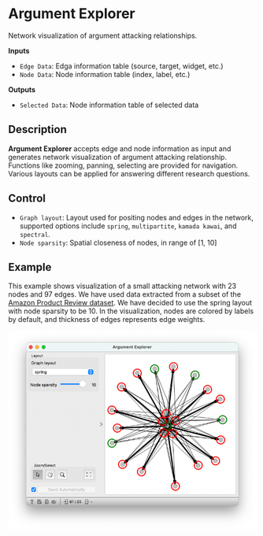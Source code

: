 Argument Explorer
=================

Network visualization of argument attacking relationships.

**Inputs**

- `Edge Data`: Edga information table (source, target, widget, etc.)
- `Node Data`: Node information table (index, label, etc.)

**Outputs**

- `Selected Data`: Node information table of selected data

Description
-----------

**Argument Explorer** accepts edge and node information as input and generates network visualization of argument attacking relationship. Functions like zooming, panning, selecting are provided for navigation. Various layouts can be applied for answering different research questions.

Control
-----------

- `Graph layout`: Layout used for positing nodes and edges in the network, supported options include `spring`, `multipartite`, `kamada kawai`, and `spectral`.
- `Node sparsity`: Spatial closeness of nodes, in range of [1, 10]

Example
-----------

This example shows visualization of a small attacking network with 23 nodes and 97 edges. We have used data extracted from a subset of the [Amazon Product Review dataset](https://raw.githubusercontent.com/EyeofBeholder-NLeSC/orange3-argument/main/example/data/data_original.json). We have decided to use the spring layout with node sparsity to be 10. In the visualization, nodes are colored by labels by default, and thickness of edges represents edge weights. 

![](images/OWArgExplorer.png)


